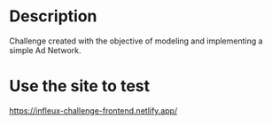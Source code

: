 # Description

Challenge created with the objective of modeling and implementing a simple Ad Network.

# Use the site to test
https://infleux-challenge-frontend.netlify.app/
